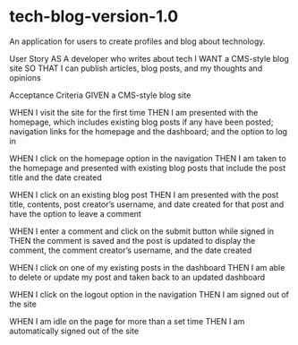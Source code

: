 # tech-blog-version-1.0
An application for users to create profiles and blog about technology.

User Story
AS A developer who writes about tech
I WANT a CMS-style blog site
SO THAT I can publish articles, blog posts, and my thoughts and opinions

Acceptance Criteria
GIVEN a CMS-style blog site

WHEN I visit the site for the first time
THEN I am presented with the homepage, which includes existing blog posts if any have been posted; navigation links for the homepage and the dashboard; and the option to log in


WHEN I click on the homepage option in the navigation
THEN I am taken to the homepage and presented with existing blog posts that include the post title and the date created

WHEN I click on an existing blog post
THEN I am presented with the post title, contents, post creator’s username, and date created for that post and have the option to leave a comment


WHEN I enter a comment and click on the submit button while signed in
THEN the comment is saved and the post is updated to display the comment, the comment creator’s username, and the date created



WHEN I click on one of my existing posts in the dashboard
THEN I am able to delete or update my post and taken back to an updated dashboard


WHEN I click on the logout option in the navigation
THEN I am signed out of the site


WHEN I am idle on the page for more than a set time
THEN I am automatically signed out of the site 

